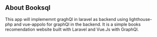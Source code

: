 ## About Booksql

This app will implememnt graghQl in laravel as backend using lighthouse-php and vue-appolo for graphQl in the backend.
It is a simple books recomendation website built with Laravel and Vue.Js with GraphQl. 


